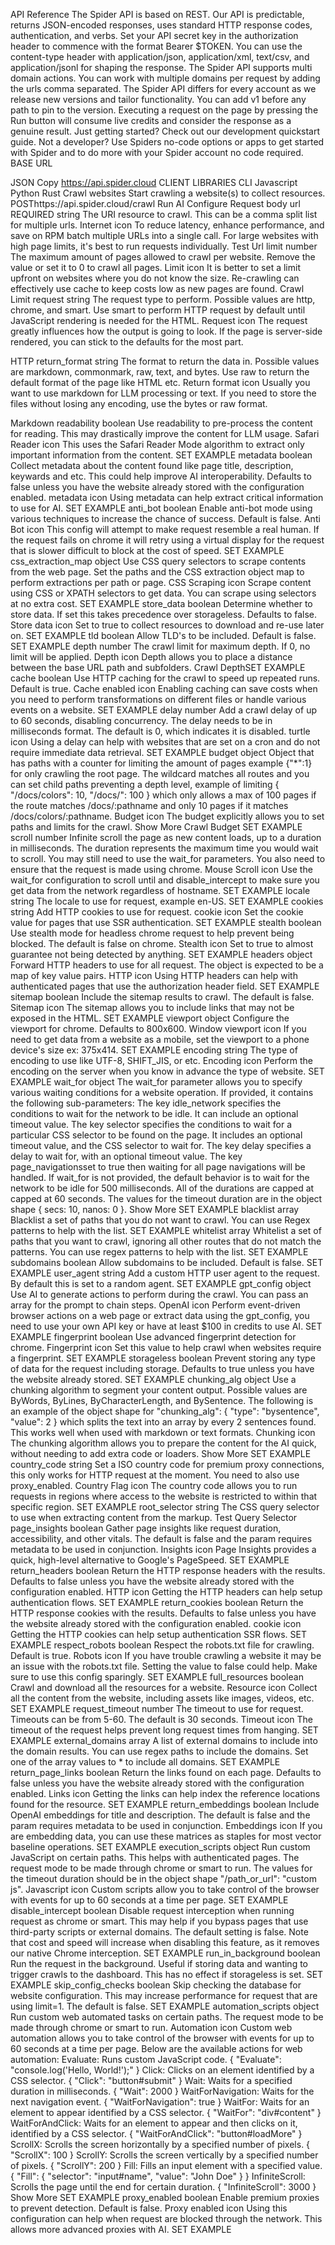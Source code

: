 API Reference
The Spider API is based on REST. Our API is predictable, returns JSON-encoded responses, uses standard HTTP response codes, authentication, and verbs. Set your API secret key in the authorization header to commence with the format Bearer $TOKEN. You can use the content-type header with application/json, application/xml, text/csv, and application/jsonl for shaping the response.
The Spider API supports multi domain actions. You can work with multiple domains per request by adding the urls comma separated.
The Spider API differs for every account as we release new versions and tailor functionality. You can add v1 before any path to pin to the version. Executing a request on the page by pressing the Run button will consume live credits and consider the response as a genuine result.
Just getting started?
Check out our development quickstart guide.
Not a developer?
Use Spiders no-code options or apps to get started with Spider and to do more with your Spider account no code required.
BASE URL

JSON
Copy
https://api.spider.cloud
CLIENT LIBRARIES
CLI
Javascript
Python
Rust
Crawl websites
Start crawling a website(s) to collect resources.
POSThttps://api.spider.cloud/crawl
Run
AI Configure
Request body
url REQUIRED string
The URI resource to crawl. This can be a comma split list for multiple urls.
Internet icon
To reduce latency, enhance performance, and save on RPM batch multiple URLs into a single call. For large websites with high page limits, it's best to run requests individually.
Test Url
limit number
The maximum amount of pages allowed to crawl per website. Remove the value or set it to 0 to crawl all pages.
Limit icon
It is better to set a limit upfront on websites where you do not know the size. Re-crawling can effectively use cache to keep costs low as new pages are found.
Crawl Limit
request string
The request type to perform. Possible values are http, chrome, and smart. Use smart to perform HTTP request by default until JavaScript rendering is needed for the HTML.
Request icon
The request greatly influences how the output is going to look. If the page is server-side rendered, you can stick to the defaults for the most part.

HTTP
return_format string
The format to return the data in. Possible values are markdown, commonmark, raw, text, and bytes. Use raw to return the default format of the page like HTML etc.
Return format icon
Usually you want to use markdown for LLM processing or text. If you need to store the files without losing any encoding, use the bytes or raw format.

Markdown
readability boolean
Use readability to pre-process the content for reading. This may drastically improve the content for LLM usage.
Safari Reader icon
This uses the Safari Reader Mode algorithm to extract only important information from the content.
SET EXAMPLE
metadata boolean
Collect metadata about the content found like page title, description, keywards and etc. This could help improve AI interoperability. Defaults to false unless you have the website already stored with the configuration enabled.
metadata icon
Using metadata can help extract critical information to use for AI.
SET EXAMPLE
anti_bot boolean
Enable anti-bot mode using various techniques to increase the chance of success. Default is false.
Anti Bot icon
This config will attempt to make request resemble a real human. If the request fails on chrome it will retry using a virtual display for the request that is slower difficult to block at the cost of speed.
SET EXAMPLE
css_extraction_map object
Use CSS query selectors to scrape contents from the web page. Set the paths and the CSS extraction object map to perform extractions per path or page.
CSS Scraping icon
Scrape content using CSS or XPATH selectors to get data. You can scrape using selectors at no extra cost.
SET EXAMPLE
store_data boolean
Determine whether to store data. If set this takes precedence over storageless. Defaults to false.
Store data icon
Set to true to collect resources to download and re-use later on.
SET EXAMPLE
tld boolean
Allow TLD's to be included. Default is false.
SET EXAMPLE
depth number
The crawl limit for maximum depth. If 0, no limit will be applied.
Depth icon
Depth allows you to place a distance between the base URL path and subfolders.
Crawl DepthSET EXAMPLE
cache boolean
Use HTTP caching for the crawl to speed up repeated runs. Default is true.
Cache enabled icon
Enabling caching can save costs when you need to perform transformations on different files or handle various events on a website.
SET EXAMPLE
delay number
Add a crawl delay of up to 60 seconds, disabling concurrency. The delay needs to be in milliseconds format. The default is 0, which indicates it is disabled.
turtle icon
Using a delay can help with websites that are set on a cron and do not require immediate data retrieval.
SET EXAMPLE
budget object
Object that has paths with a counter for limiting the amount of pages example {"*":1} for only crawling the root page. The wildcard matches all routes and you can set child paths preventing a depth level, example of limiting { "/docs/colors": 10, "/docs/": 100 } which only allows a max of 100 pages if the route matches /docs/:pathname and only 10 pages if it matches /docs/colors/:pathname.
Budget icon
The budget explicitly allows you to set paths and limits for the crawl.
Show More
Crawl Budget
SET EXAMPLE
scroll number
Infinite scroll the page as new content loads, up to a duration in milliseconds. The duration represents the maximum time you would wait to scroll. You may still need to use the wait_for parameters. You also need to ensure that the request is made using chrome.
Mouse Scroll icon
Use the wait_for configuration to scroll until and disable_intercept to make sure you get data from the network regardless of hostname.
SET EXAMPLE
locale string
The locale to use for request, example en-US.
SET EXAMPLE
cookies string
Add HTTP cookies to use for request.
cookie icon
Set the cookie value for pages that use SSR authentication.
SET EXAMPLE
stealth boolean
Use stealth mode for headless chrome request to help prevent being blocked. The default is false on chrome.
Stealth icon
Set to true to almost guarantee not being detected by anything.
SET EXAMPLE
headers object
Forward HTTP headers to use for all request. The object is expected to be a map of key value pairs.
HTTP icon
Using HTTP headers can help with authenticated pages that use the authorization header field.
SET EXAMPLE
sitemap boolean
Include the sitemap results to crawl. The default is false.
Sitemap icon
The sitemap allows you to include links that may not be exposed in the HTML.
SET EXAMPLE
viewport object
Configure the viewport for chrome. Defaults to 800x600.
Window viewport icon
If you need to get data from a website as a mobile, set the viewport to a phone device's size ex: 375x414.
SET EXAMPLE
encoding string
The type of encoding to use like UTF-8, SHIFT_JIS, or etc.
Encoding icon
Perform the encoding on the server when you know in advance the type of website.
SET EXAMPLE
wait_for object
The wait_for parameter allows you to specify various waiting conditions for a website operation. If provided, it contains the following sub-parameters:
The key idle_network specifies the conditions to wait for the network to be idle. It can include an optional timeout value.
The key selector specifies the conditions to wait for a particular CSS selector to be found on the page. It includes an optional timeout value, and the CSS selector to wait for.
The key delay specifies a delay to wait for, with an optional timeout value.
The key page_navigationsset to true then waiting for all page navigations will be handled.
If wait_for is not provided, the default behavior is to wait for the network to be idle for 500 milliseconds. All of the durations are capped at capped at 60 seconds.
The values for the timeout duration are in the object shape { secs: 10, nanos: 0 }.
Show More
SET EXAMPLE
blacklist array
Blacklist a set of paths that you do not want to crawl. You can use Regex patterns to help with the list.
SET EXAMPLE
whitelist array
Whitelist a set of paths that you want to crawl, ignoring all other routes that do not match the patterns. You can use regex patterns to help with the list.
SET EXAMPLE
subdomains boolean
Allow subdomains to be included. Default is false.
SET EXAMPLE
user_agent string
Add a custom HTTP user agent to the request. By default this is set to a random agent.
SET EXAMPLE
gpt_config object
Use AI to generate actions to perform during the crawl. You can pass an array for the prompt to chain steps.
OpenAI icon
Perform event-driven browser actions on a web page or extract data using the gpt_config, you need to use your own API key or have at least $100 in credits to use AI.
SET EXAMPLE
fingerprint boolean
Use advanced fingerprint detection for chrome.
Fingerprint icon
Set this value to help crawl when websites require a fingerprint.
SET EXAMPLE
storageless boolean
Prevent storing any type of data for the request including storage. Defaults to true unless you have the website already stored.
SET EXAMPLE
chunking_alg object
Use a chunking algorithm to segment your content output. Possible values are ByWords, ByLines, ByCharacterLength, and BySentence. The following is an example of the object shape for "chunking_alg": { "type": "bysentence", "value": 2 } which splits the text into an array by every 2 sentences found. This works well when used with markdown or text formats.
Chunking icon
The chunking algorithm allows you to prepare the content for the AI quick, without needing to add extra code or loaders.
Show More
SET EXAMPLE
country_code string
Set a ISO country code for premium proxy connections, this only works for HTTP request at the moment. You need to also use proxy_enabled.
Country Flag icon
The country code allows you to run requests in regions where access to the website is restricted to within that specific region.
SET EXAMPLE
root_selector string
The CSS query selector to use when extracting content from the markup.
Test Query Selector
page_insights boolean
Gather page insights like request duration, accessibility, and other vitals. The default is false and the param requires metadata to be used in conjunction.
Insights icon
Page Insights provides a quick, high-level alternative to Google's PageSpeed.
SET EXAMPLE
return_headers boolean
Return the HTTP response headers with the results. Defaults to false unless you have the website already stored with the configuration enabled.
HTTP icon
Getting the HTTP headers can help setup authentication flows.
SET EXAMPLE
return_cookies boolean
Return the HTTP response cookies with the results. Defaults to false unless you have the website already stored with the configuration enabled.
cookie icon
Getting the HTTP cookies can help setup authentication SSR flows.
SET EXAMPLE
respect_robots boolean
Respect the robots.txt file for crawling. Default is true.
Robots icon
If you have trouble crawling a website it may be an issue with the robots.txt file. Setting the value to false could help. Make sure to use this config sparingly.
SET EXAMPLE
full_resources boolean
Crawl and download all the resources for a website.
Resource icon
Collect all the content from the website, including assets like images, videos, etc.
SET EXAMPLE
request_timeout number
The timeout to use for request. Timeouts can be from 5-60. The default is 30 seconds.
Timeout icon
The timeout of the request helps prevent long request times from hanging.
SET EXAMPLE
external_domains array
A list of external domains to include into the domain results. You can use regex paths to include the domains. Set one of the array values to * to include all domains.
SET EXAMPLE
return_page_links boolean
Return the links found on each page. Defaults to false unless you have the website already stored with the configuration enabled.
Links icon
Getting the links can help index the reference locations found for the resource.
SET EXAMPLE
return_embeddings boolean
Include OpenAI embeddings for title and description. The default is false and the param requires metadata to be used in conjunction.
Embeddings icon
If you are embedding data, you can use these matrices as staples for most vector baseline operations.
SET EXAMPLE
execution_scripts object
Run custom JavaScript on certain paths. This helps with authenticated pages. The request mode to be made through chrome or smart to run. The values for the timeout duration should be in the object shape "/path_or_url": "custom js".
Javascript icon
Custom scripts allow you to take control of the browser with events for up to 60 seconds at a time per page.
SET EXAMPLE
disable_intercept boolean
Disable request interception when running request as chrome or smart. This may help if you bypass pages that use third-party scripts or external domains. The default setting is false. Note that cost and speed will increase when disabling this feature, as it removes our native Chrome interception.
SET EXAMPLE
run_in_background boolean
Run the request in the background. Useful if storing data and wanting to trigger crawls to the dashboard. This has no effect if storageless is set.
SET EXAMPLE
skip_config_checks boolean
Skip checking the database for website configuration. This may increase performance for request that are using limit=1. The default is false.
SET EXAMPLE
automation_scripts object
Run custom web automated tasks on certain paths. The request mode to be made through chrome or smart to run.
Automation icon
Custom web automation allows you to take control of the browser with events for up to 60 seconds at a time per page.
Below are the available actions for web automation:
Evaluate: Runs custom JavaScript code.
{ "Evaluate": "console.log('Hello, World!');" }
Click: Clicks on an element identified by a CSS selector.
{ "Click": "button#submit" }
Wait: Waits for a specified duration in milliseconds.
{ "Wait": 2000 }
WaitForNavigation: Waits for the next navigation event.
{ "WaitForNavigation": true }
WaitFor: Waits for an element to appear identified by a CSS selector.
{ "WaitFor": "div#content" }
WaitForAndClick: Waits for an element to appear and then clicks on it, identified by a CSS selector.
{ "WaitForAndClick": "button#loadMore" }
ScrollX: Scrolls the screen horizontally by a specified number of pixels.
{ "ScrollX": 100 }
ScrollY: Scrolls the screen vertically by a specified number of pixels.
{ "ScrollY": 200 }
Fill: Fills an input element with a specified value.
{ "Fill": { "selector": "input#name", "value": "John Doe" } }
InfiniteScroll: Scrolls the page until the end for certain duration.
{ "InfiniteScroll": 3000 }
Show More
SET EXAMPLE
proxy_enabled boolean
Enable premium proxies to prevent detection. Default is false.
Proxy enabled icon
Using this configuration can help when request are blocked through the network. This allows more advanced proxies with AI.
SET EXAMPLE